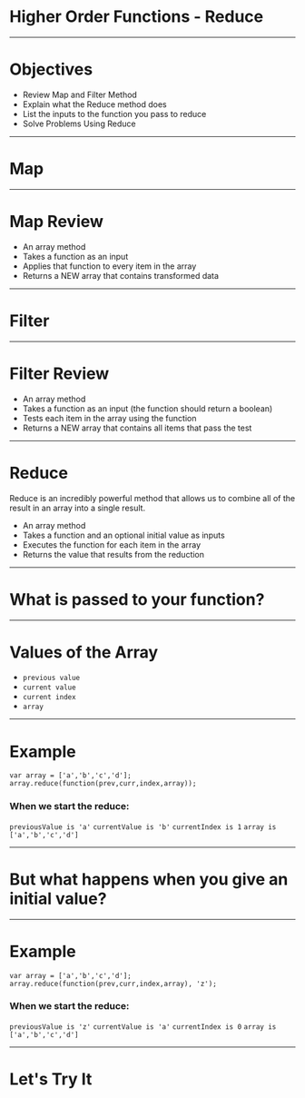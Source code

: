 # Higher Order Functions - Reduce

---

# Objectives
- Review Map and Filter Method
- Explain what the Reduce method does
- List the inputs to the function you pass to reduce
- Solve Problems Using Reduce

---

# Map

---

# Map Review
- An array method
- Takes a function as an input
- Applies that function to every item in the array
- Returns a NEW array that contains transformed data

---

# Filter

---

# Filter Review
- An array method
- Takes a function as an input (the function should return a boolean)
- Tests each item in the array using the function
- Returns a NEW array that contains all items that pass the test

---

# Reduce
Reduce is an incredibly powerful method that allows us to combine all of the result in an array into a single result.

- An array method
- Takes a function and an optional initial value as inputs
- Executes the function for each item in the array
- Returns the value that results from the reduction

---

# What is passed to your function?

---

# Values of the Array
- `previous value`
- `current value`
- `current index`
- `array`

---

# Example
`var array = ['a','b','c','d'];`
`array.reduce(function(prev,curr,index,array));`

### When we start the reduce:
`previousValue is 'a'`
`currentValue is 'b'`
`currentIndex is 1`
`array is ['a','b','c','d']`

---

# But what happens when you give an initial value?

---

# Example
`var array = ['a','b','c','d'];`
`array.reduce(function(prev,curr,index,array), 'z');`

### When we start the reduce:
`previousValue is 'z'`
`currentValue is 'a'`
`currentIndex is 0`
`array is ['a','b','c','d']`

---
# Let's Try It
